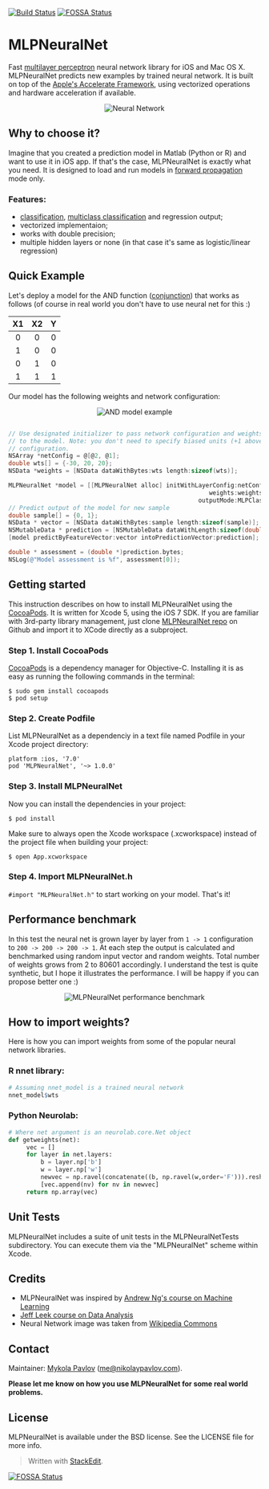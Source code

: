 [![Build Status](https://travis-ci.org/nikolaypavlov/MLPNeuralNet.svg?branch=master)](https://travis-ci.org/nikolaypavlov/MLPNeuralNet)
[![FOSSA Status](https://app.fossa.io/api/projects/git%2Bgithub.com%2FHartmarken%2FMLPNeuralNet.svg?type=shield)](https://app.fossa.io/projects/git%2Bgithub.com%2FHartmarken%2FMLPNeuralNet?ref=badge_shield)

# MLPNeuralNet
Fast [multilayer perceptron](http://en.wikipedia.org/wiki/Multilayer_perceptron) neural network library for iOS and Mac OS X. MLPNeuralNet predicts new examples by trained neural network. It is built on top of the [Apple's Accelerate Framework](https://developer.apple.com/library/ios/documentation/Accelerate/Reference/AccelerateFWRef/_index.html), using vectorized operations and hardware acceleration if available.

<p align="center" >
  <img src="http://nikolaypavlov.github.io/MLPNeuralNet/images/500px-Artificial_neural_network.png" alt="Neural Network" title="Neural Network" />
</p>

## Why to choose it?
Imagine that you created a prediction model in Matlab (Python or R) and want to use it in iOS app. If that's the case, MLPNeuralNet is exactly what you need. It is designed to load and run models in [forward propagation](http://en.wikipedia.org/wiki/Backpropagation#Phase_1:_Propagation) mode only.

### Features:
- [classification](http://en.wikipedia.org/wiki/Binary_classification), [multiclass classification](http://en.wikipedia.org/wiki/Multiclass_classification) and regression output;
- vectorized implementaion;
- works with double precision;
- multiple hidden layers or none (in that case it's same as logistic/linear regression)

## Quick Example
Let's deploy a model for the AND function ([conjunction](http://en.wikipedia.org/wiki/Logical_conjunction)) that works as follows (of course in real world you don't have to use neural net for this :) 

|X1 |X2 | Y |
|:-:|:-:|:-:|
| 0 | 0 | 0 |
| 1 | 0 | 0 |
| 0 | 1 | 0 |
| 1 | 1 | 1 |

Our model has the following weights and network configuration:
<p align="center" >
  <img src="http://nikolaypavlov.github.io/MLPNeuralNet/images/network-arch.png" alt="AND model example" title="AND model example" />
</p>

```objectivec

// Use designated initializer to pass network configuration and weights 
// to the model. Note: you don't need to specify biased units (+1 above) in the 
// configuration.
NSArray *netConfig = @[@2, @1];
double wts[] = {-30, 20, 20};
NSData *weights = [NSData dataWithBytes:wts length:sizeof(wts)];

MLPNeuralNet *model = [[MLPNeuralNet alloc] initWithLayerConfig:netConfig
                                                        weights:weights
                                                     outputMode:MLPClassification];
// Predict output of the model for new sample
double sample[] = {0, 1};
NSData * vector = [NSData dataWithBytes:sample length:sizeof(sample)];
NSMutableData * prediction = [NSMutableData dataWithLength:sizeof(double)];
[model predictByFeatureVector:vector intoPredictionVector:prediction];

double * assessment = (double *)prediction.bytes;
NSLog(@"Model assessment is %f", assessment[0]);

```

## Getting started 
This instruction describes on how to install MLPNeuralNet using the [CocoaPods](http://cocoapods.org/). It is written for Xcode 5, using the iOS 7 SDK. If you are familiar with 3rd-party library management, just clone [MLPNeuralNet repo](https://github.com/nikolaypavlov/MLPNeuralNet) on Github and import it to XCode directly as a subproject.

### Step 1. Install CocoaPods
[CocoaPods](http://cocoapods.org/) is a dependency manager for Objective-C. Installing it is as easy as running the following commands in the terminal:
```
$ sudo gem install cocoapods
$ pod setup
```

### Step 2. Create Podfile
List MLPNeuralNet as a dependenciy in a text file named Podfile in your Xcode project directory:
```
platform :ios, '7.0'
pod 'MLPNeuralNet', '~> 1.0.0'
```

### Step 3. Install MLPNeuralNet
Now you can install the dependencies in your project:
```
$ pod install
```

Make sure to always open the Xcode workspace (.xcworkspace) instead of the project file when building your project:

```
$ open App.xcworkspace
```

### Step 4. Import MLPNeuralNet.h
`#import "MLPNeuralNet.h"` to start working on your model. That's it!

## Performance benchmark
In this test the neural net is grown layer by layer from `1 -> 1` configuration to `200 -> 200 -> 200 -> 1`. At each step the output is calculated and benchmarked using random input vector and random weights. Total number of weights grows from 2 to 80601 accordingly. I understand the test is quite synthetic, but I hope it illustrates the performance. I will be happy if you can propose better one :)

<p align="center"><img src="http://nikolaypavlov.github.io/MLPNeuralNet/images/mlp-bench-regression-ios.png" alt="MLPNeuralNet performance benchmark" title="MLPNeuralNet performance benchmark" /></p>

## How to import weights?
Here is how you can import weights from some of the popular neural network libraries.

### R nnet library:

```r
# Assuming nnet_model is a trained neural network	 
nnet_model$wts
```

### Python Neurolab:

```python
# Where net argument is an neurolab.core.Net object
def getweights(net):
	 vec = []
	 for layer in net.layers:
	     b = layer.np['b']
	     w = layer.np['w']
	     newvec = np.ravel(concatenate((b, np.ravel(w,order='F'))).reshape((layer.ci+1, layer.cn)), order = 'F')
	     [vec.append(nv) for nv in newvec]
	 return np.array(vec)
```

## Unit Tests
MLPNeuralNet includes a suite of unit tests in the MLPNeuralNetTests subdirectory. You can execute them via the "MLPNeuralNet" scheme within Xcode.

## Credits
* MLPNeuralNet was inspired by [Andrew Ng's course on Machine Learning](https://www.coursera.org/course/ml)
* [Jeff Leek course on Data Analysis](https://www.coursera.org/course/dataanalysis)
* Neural Network image was taken from [Wikipedia Commons](http://en.wikipedia.org/wiki/File:Artificial_neural_network.svg)

## Contact

Maintainer: [Mykola Pavlov](http://github.com/nikolaypavlov/) (me@nikolaypavlov.com).

**Please let me know on how you use MLPNeuralNet for some real world problems.**

## License
MLPNeuralNet is available under the BSD license. See the LICENSE file for more info.

> Written with [StackEdit](http://benweet.github.io/stackedit/).


[![FOSSA Status](https://app.fossa.io/api/projects/git%2Bgithub.com%2FHartmarken%2FMLPNeuralNet.svg?type=large)](https://app.fossa.io/projects/git%2Bgithub.com%2FHartmarken%2FMLPNeuralNet?ref=badge_large)